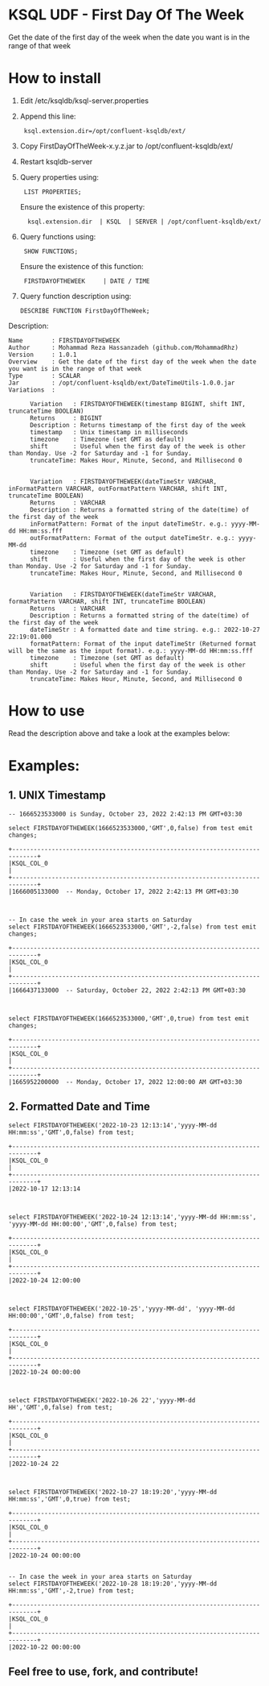 # KSQL UDF - First Day Of The Week
Get the date of the first day of the week when the date you want is in the range of that week

# How to install
1. Edit /etc/ksqldb/ksql-server.properties
2. Append this line:

        ksql.extension.dir=/opt/confluent-ksqldb/ext/

3. Copy FirstDayOfTheWeek-x.y.z.jar to /opt/confluent-ksqldb/ext/
4. Restart ksqldb-server
5. Query properties using:

        LIST PROPERTIES;
   
   Ensure the existence of this property:
        
         ksql.extension.dir  | KSQL  | SERVER | /opt/confluent-ksqldb/ext/
         
6. Query functions using:

        SHOW FUNCTIONS;
   
   Ensure the existence of this function:
       
        FIRSTDAYOFTHEWEEK     | DATE / TIME
        
 7. Query function description using: 

        DESCRIBE FUNCTION FirstDayOfTheWeek;

Description:

    Name        : FIRSTDAYOFTHEWEEK
    Author      : Mohammad Reza Hassanzadeh (github.com/MohammadRhz)
    Version     : 1.0.1
    Overview    : Get the date of the first day of the week when the date you want is in the range of that week
    Type        : SCALAR
    Jar         : /opt/confluent-ksqldb/ext/DateTimeUtils-1.0.0.jar
    Variations  :

          Variation   : FIRSTDAYOFTHEWEEK(timestamp BIGINT, shift INT, truncateTime BOOLEAN)
          Returns     : BIGINT
          Description : Returns timestamp of the first day of the week
          timestamp   : Unix timestamp in milliseconds
          timezone    : Timezone (set GMT as default)
          shift       : Useful when the first day of the week is other than Monday. Use -2 for Saturday and -1 for Sunday.
          truncateTime: Makes Hour, Minute, Second, and Millisecond 0


          Variation   : FIRSTDAYOFTHEWEEK(dateTimeStr VARCHAR, inFormatPattern VARCHAR, outFormatPattern VARCHAR, shift INT, truncateTime BOOLEAN)
          Returns     : VARCHAR
          Description : Returns a formatted string of the date(time) of the first day of the week
          inFormatPattern: Format of the input dateTimeStr. e.g.: yyyy-MM-dd HH:mm:ss.fff
          outFormatPattern: Format of the output dateTimeStr. e.g.: yyyy-MM-dd
          timezone    : Timezone (set GMT as default)
          shift       : Useful when the first day of the week is other than Monday. Use -2 for Saturday and -1 for Sunday.
          truncateTime: Makes Hour, Minute, Second, and Millisecond 0


          Variation   : FIRSTDAYOFTHEWEEK(dateTimeStr VARCHAR, formatPattern VARCHAR, shift INT, truncateTime BOOLEAN)
          Returns     : VARCHAR
          Description : Returns a formatted string of the date(time) of the first day of the week
          dateTimeStr : A formatted date and time string. e.g.: 2022-10-27 22:19:01.000
          formatPattern: Format of the input dateTimeStr (Returned format will be the same as the input format). e.g.: yyyy-MM-dd HH:mm:ss.fff
          timezone    : Timezone (set GMT as default)
          shift       : Useful when the first day of the week is other than Monday. Use -2 for Saturday and -1 for Sunday.
          truncateTime: Makes Hour, Minute, Second, and Millisecond 0
          
          
# How to use
Read the description above and take a look at the examples below:


# Examples:
  
  ## 1. UNIX Timestamp
  
    -- 1666523533000 is Sunday, October 23, 2022 2:42:13 PM GMT+03:30
  
    select FIRSTDAYOFTHEWEEK(1666523533000,'GMT',0,false) from test emit changes;
    
    +-----------------------------------------------------------------------------+
    |KSQL_COL_0                                                                   |
    +-----------------------------------------------------------------------------+
    |1666005133000  -- Monday, October 17, 2022 2:42:13 PM GMT+03:30
    
    
    
    -- In case the week in your area starts on Saturday
    select FIRSTDAYOFTHEWEEK(1666523533000,'GMT',-2,false) from test emit changes;
    
    +-----------------------------------------------------------------------------+
    |KSQL_COL_0                                                                   |
    +-----------------------------------------------------------------------------+
    |1666437133000  -- Saturday, October 22, 2022 2:42:13 PM GMT+03:30
    
    
        
    select FIRSTDAYOFTHEWEEK(1666523533000,'GMT',0,true) from test emit changes;
    
    +-----------------------------------------------------------------------------+
    |KSQL_COL_0                                                                   |
    +-----------------------------------------------------------------------------+
    |1665952200000  -- Monday, October 17, 2022 12:00:00 AM GMT+03:30
    
    
    
    
    
    
  

  ## 2. Formatted Date and Time

    select FIRSTDAYOFTHEWEEK('2022-10-23 12:13:14','yyyy-MM-dd HH:mm:ss','GMT',0,false) from test;
    
    +-----------------------------------------------------------------------------+
    |KSQL_COL_0                                                                   |
    +-----------------------------------------------------------------------------+
    |2022-10-17 12:13:14
    
    
    
    select FIRSTDAYOFTHEWEEK('2022-10-24 12:13:14','yyyy-MM-dd HH:mm:ss', 'yyyy-MM-dd HH:00:00','GMT',0,false) from test;
    
    +-----------------------------------------------------------------------------+
    |KSQL_COL_0                                                                   |
    +-----------------------------------------------------------------------------+
    |2022-10-24 12:00:00
    
    
    
    select FIRSTDAYOFTHEWEEK('2022-10-25','yyyy-MM-dd', 'yyyy-MM-dd HH:00:00','GMT',0,false) from test;
    
    +-----------------------------------------------------------------------------+
    |KSQL_COL_0                                                                   |
    +-----------------------------------------------------------------------------+
    |2022-10-24 00:00:00
    
    
    
    select FIRSTDAYOFTHEWEEK('2022-10-26 22','yyyy-MM-dd HH','GMT',0,false) from test;
    
    +-----------------------------------------------------------------------------+
    |KSQL_COL_0                                                                   |
    +-----------------------------------------------------------------------------+
    |2022-10-24 22
    
    
    
    select FIRSTDAYOFTHEWEEK('2022-10-27 18:19:20','yyyy-MM-dd HH:mm:ss','GMT',0,true) from test;
    
    +-----------------------------------------------------------------------------+
    |KSQL_COL_0                                                                   |
    +-----------------------------------------------------------------------------+
    |2022-10-24 00:00:00
    
    
    -- In case the week in your area starts on Saturday
    select FIRSTDAYOFTHEWEEK('2022-10-28 18:19:20','yyyy-MM-dd HH:mm:ss','GMT',-2,true) from test;
    
    +-----------------------------------------------------------------------------+
    |KSQL_COL_0                                                                   |
    +-----------------------------------------------------------------------------+
    |2022-10-22 00:00:00
    
    


## Feel free to use, fork, and contribute!
  

